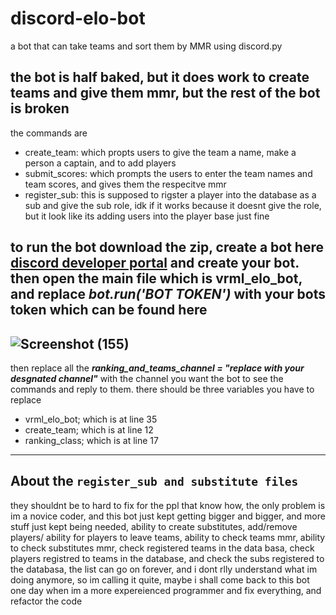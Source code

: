 # discord-elo-bot
a bot that can take teams and sort them by MMR using discord.py

## the bot is **half baked**, but it does work to create teams and give them mmr, but the rest of the bot is broken

the commands are
- create_team: which propts users to give the team a name, make a person a captain, and to add players 
- submit_scores: which prompts the users to enter the team names and team scores, and gives them the respecitve mmr 
- register_sub: this is supposed to rigster a player into the database as a sub and give the sub role, idk if it works because it doesnt give the role, but it look like its adding users into the player base just fine 

to run the bot download the zip, create a bot here [discord developer portal](https://discord.com/developers/applications/) and create your bot.
then open the main file which is vrml_elo_bot, and replace 
***bot.run('BOT TOKEN')***
with your bots token which can be found here
---
![Screenshot (155)](https://github.com/positive-vibezz1/discord-elo-bot/assets/134086715/7f3720f1-8c0a-4c05-871c-93de17ffae0f)
---

then replace all the ***ranking_and_teams_channel = "replace with your desgnated channel"*** with the channel you want the bot to see the commands and reply to them.
there should be three variables you have to replace
- vrml_elo_bot; which is at line 35 
- create_team; which is at line 12 
- ranking_class; which is at line 17 

---
## About the `register_sub and substitute files` 
they shouldnt be to hard to fix for the ppl that know how, the only problem is im a novice coder, and this bot just kept getting bigger and bigger, and more stuff just kept being needed, ability to create substitutes, add/remove players/ ability for players to leave teams, ability to check teams mmr, ability to check substitutes mmr, check registered teams in the data basa, check players registred to teams in the database, and check the subs registered to the databasa, the list can go on forever, and i dont rlly understand what im doing anymore, so im calling it quite, maybe i shall come back to this bot one day when im a more expereienced programmer and fix everything, and refactor the code
